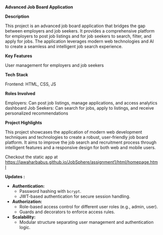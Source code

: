 **Advanced Job Board Application**

**Description**

This project is an advanced job board application that bridges the gap between employers and job seekers. It provides a comprehensive platform for employers to post job listings and for job seekers to search, filter, and apply for jobs. The application leverages modern web technologies and AI to create a seamless and intelligent job search experience.

**Key Features**

User management for employers and job seekers

**Tech Stack**

Frontend: HTML, CSS, JS

**Roles Involved**

Employers: Can post job listings, manage applications, and access analytics dashboard
Job Seekers: Can search for jobs, apply to listings, and receive personalized recommendations

**Project Highlights**

This project showcases the application of modern web development techniques and technologies to create a robust, user-friendly job board platform. It aims to improve the job search and recruitment process through intelligent features and a responsive design for both web and mobile users.

Checkout the static app at
https://jawaharbabus.github.io/JobSphere/assignment1/html/homepage.html


**Updates :**
- **Authentication:**
  - Password hashing with `bcrypt`.
  - JWT-based authentication for secure session handling.
- **Authorization:**
  - Role-based access control for different user roles (e.g., admin, user).
  - Guards and decorators to enforce access rules.
- **Scalability:**
  - Modular structure separating user management and authentication logic.

